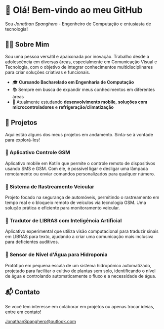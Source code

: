 # 👋 Olá! Bem-vindo ao meu GitHub

Sou *Jonathan Spanghero* - Engenheiro de Computação e entusiasta de tecnologia!

## 🧑‍💻 Sobre Mim

Sou uma pessoa versátil e apaixonada por inovação. Trabalho desde a adolescência em diversas áreas, especialmente em Comunicação Visual e Tecnologia, com o objetivo de integrar conhecimentos multidisciplinares para criar soluções criativas e funcionais.

- 🎓 **Cursando Bacharelado em Engenharia de Computação**
- 📚 Sempre em busca de expandir meus conhecimentos em diferentes áreas
- 📲 Atualmente estudando **desenvolvimento mobile**, **soluções com microcontroladores** e **refrigeração/climatização**

## 🚀 Projetos

Aqui estão alguns dos meus projetos em andamento. Sinta-se à vontade para explorá-los!

### 🔹 Aplicativo Controle GSM
Aplicativo mobile em Kotlin que permite o controle remoto de dispositivos usando SMS e GSM. Com ele, é possível ligar e desligar uma lâmpada remotamente ou enviar comandos personalizados para qualquer número.

### 🔹 Sistema de Rastreamento Veicular
Projeto focado na segurança de automóveis, permitindo o rastreamento em tempo real e o bloqueio remoto de veículos via tecnologia GSM. Uma solução prática e eficiente para monitoramento veicular.

### 🔹 Tradutor de LIBRAS com Inteligência Artificial
Aplicativo experimental que utiliza visão computacional para traduzir sinais em LIBRAS para texto, ajudando a criar uma comunicação mais inclusiva para deficientes auditivos.

### 🔹 Sensor de Nível d'Água para Hidroponia
Protótipo em pequena escala de um sistema hidropônico automatizado, projetado para facilitar o cultivo de plantas sem solo, identificando o nível de água e controlando automaticamente o fluxo e a necessidade de água.

## 📬 Contato

Se você tem interesse em colaborar em projetos ou apenas trocar ideias, entre em contato!

JonathanSpanghero@outlook.com
<!--- Portfolio: www.seuportfolio.com --->


